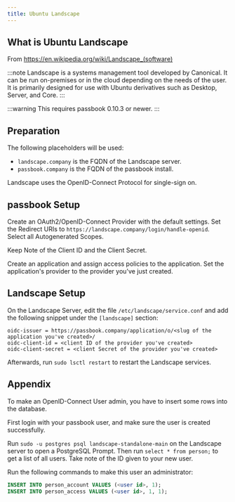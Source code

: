 ```yaml
---
title: Ubuntu Landscape
---
```


## What is Ubuntu Landscape

From https://en.wikipedia.org/wiki/Landscape_(software)

:::note
Landscape is a systems management tool developed by Canonical. It can be run on-premises or in the cloud depending on the needs of the user. It is primarily designed for use with Ubuntu derivatives such as Desktop, Server, and Core.
:::

:::warning
This requires passbook 0.10.3 or newer.
:::

## Preparation

The following placeholders will be used:

-   `landscape.company` is the FQDN of the Landscape server.
-   `passbook.company` is the FQDN of the passbook install.

Landscape uses the OpenID-Connect Protocol for single-sign on.

## passbook Setup

Create an OAuth2/OpenID-Connect Provider with the default settings. Set the Redirect URIs to `https://landscape.company/login/handle-openid`. Select all Autogenerated Scopes.

Keep Note of the Client ID and the Client Secret.

Create an application and assign access policies to the application. Set the application's provider to the provider you've just created.

## Landscape Setup

On the Landscape Server, edit the file `/etc/landscape/service.conf` and add the following snippet under the `[landscape]` section:

```
oidc-issuer = https://passbook.company/application/o/<slug of the application you've created>/
oidc-client-id = <client ID of the provider you've created>
oidc-client-secret = <client Secret of the provider you've created>
```

Afterwards, run `sudo lsctl restart` to restart the Landscape services.

## Appendix

To make an OpenID-Connect User admin, you have to insert some rows into the database.

First login with your passbook user, and make sure the user is created successfully.

Run `sudo -u postgres psql landscape-standalone-main` on the Landscape server to open a PostgreSQL Prompt.
Then run `select * from person;` to get a list of all users. Take note of the ID given to your new user.

Run the following commands to make this user an administrator:

```sql
INSERT INTO person_account VALUES (<user id>, 1);
INSERT INTO person_access VALUES (<user id>, 1, 1);
```
